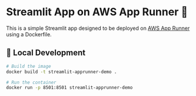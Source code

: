 # Streamlit App on AWS App Runner 🚀

This is a simple Streamlit app designed to be deployed on [AWS App Runner](https://aws.amazon.com/apprunner/) using a Dockerfile.

## 🔧 Local Development

```bash
# Build the image
docker build -t streamlit-apprunner-demo .

# Run the container
docker run -p 8501:8501 streamlit-apprunner-demo
